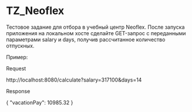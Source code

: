 # TZ_Neoflex
Тестовое задание для отбора в учебный центр Neoflex.
После запуска приложения на локальном хосте сделайте GET-запрос c переданными параметрами
salary и days, получив рассчитанное количество отпускных.

Пример:

  Request
  
  http://localhost:8080/calculate?salary=317100&days=14
  
  Response
  
  {
    "vacationPay": 10985.32
  }
